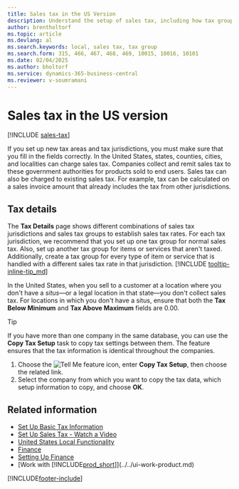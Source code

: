 ```yaml
---
title: Sales tax in the US Version
description: Understand the setup of sales tax, including how tax groups, tax areas (such as states, counties, cities, and localities), tax jurisdictions, and tax details work.
author: brentholtorf
ms.topic: article
ms.devlang: al
ms.search.keywords: local, sales tax, tax group
ms.search.form: 315, 466, 467, 468, 469, 10015, 10016, 10101
ms.date: 02/04/2025
ms.author: bholtorf
ms.service: dynamics-365-business-central
ms.reviewer: v-soumramani
---
```


# Sales tax in the US version

[!INCLUDE [sales-tax](../includes/CAMXUS/sales-tax-setup.md)]

If you set up new tax areas and tax jurisdictions, you must make sure that you fill in the fields correctly. In the United States, states, counties, cities, and localities can charge sales tax. Companies collect and remit sales tax to these government authorities for products sold to end users. Sales tax can also be charged to existing sales tax. For example, tax can be calculated on a sales invoice amount that already includes the tax from other jurisdictions.  

## Tax details

The **Tax Details** page shows different combinations of sales tax jurisdictions and sales tax groups to establish sales tax rates. For each tax jurisdiction, we recommend that you set up one tax group for normal sales tax. Also, set up another tax group for items or services that aren't taxed. Additionally, create a tax group for every type of item or service that is handled with a different sales tax rate in that jurisdiction. [!INCLUDE [tooltip-inline-tip_md](../../includes/tooltip-inline-tip_md.md)]  

In the United States, when you sell to a customer at a location where you don't have a *situs*—or a legal location in that state—you don't collect sales tax. For locations in which you don't have a situs, ensure that both the **Tax Below Minimum** and **Tax Above Maximum** fields are 0.00.  

> [!TIP]
> If you have more than one company in the same database, you can use the **Copy Tax Setup** task to copy tax settings between them. The feature ensures that the tax information is identical throughout the companies.
>
> 1. Choose the ![Tell Me feature](../../media/ui-search/search_small.png "Tell me what you want to do") icon, enter **Copy Tax Setup**, then choose the related link.
> 1. Select the company from which you want to copy the tax data, which setup information to copy, and choose **OK**.

## Related information

- [Set Up Basic Tax Information](us-tax-setup.md)  
- [Set Up Sales Tax - Watch a Video](https://youtu.be/AfD-D9uf6po)  
- [United States Local Functionality](united-states-local-functionality.md)  
- [Finance](../../finance.md)  
- [Setting Up Finance](../../finance.md)  
- [Work with [!INCLUDE[prod_short](../../includes/prod_short.md)]](../../ui-work-product.md)  

[!INCLUDE[footer-include](../../includes/footer-banner.md)]
